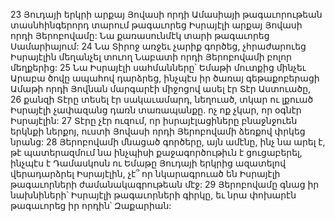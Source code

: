23 Յուդայի երկրի արքայ Յովասի որդի Ամասիայի թագաւորութեան տասնհինգերորդ տարում թագաւորեց Իսրայէլի արքայ Յովասի որդի Յերոբովամը: Նա քառասունմէկ տարի թագաւորեց Սամարիայում: 24 Նա Տիրոջ առջեւ չարիք գործեց, չհրաժարուեց Իսրայէլին մեղանչել տուող Նաբատի որդի Յերոբովամի բոլոր մեղքերից: 25 Նա Իսրայէլի սահմանները՝ Եմաթի մուտքից մինչեւ Արաբա ծովը ապահով դարձրեց, ինչպէս իր ծառայ գեթաքոբերացի Ամաթի որդի Յովնան մարգարէի միջոցով ասել էր Տէր Աստուածը, 26 քանզի Տէրը տեսել էր սակաւամարդ, նեղուած, տկար ու լքուած Իսրայէլի չափազանց դառն տառապանքը. ոչ ոք չկար, որ օգնէր Իսրայէլին: 27 Տէրը չէր ուզում, որ իսրայէլացիները բնաջնջուեն երկնքի ներքոյ, ուստի Յովասի որդի Յերոբովամի ձեռքով փրկեց նրանց:
28 Յերոբովամի մնացած գործերը, այն ամէնը, ինչ նա արել է, թէ պատերազմում նա ինչպիսի քաջագործութիւն է ցուցաբերել, ինչպէս է Դամասկոսն ու Եմաթը Յուդայի երկրից ազատելով վերադարձրել Իսրայէլին, չէ՞ որ նկարագրուած են Իսրայէլի թագաւորների ժամանակագրութեան մէջ:
29 Յերոբովամը գնաց իր նախնիների՝ Իսրայէլի թագաւորների գիրկը, եւ նրա փոխարէն թագաւորեց իր որդին՝ Զաքարիան:
